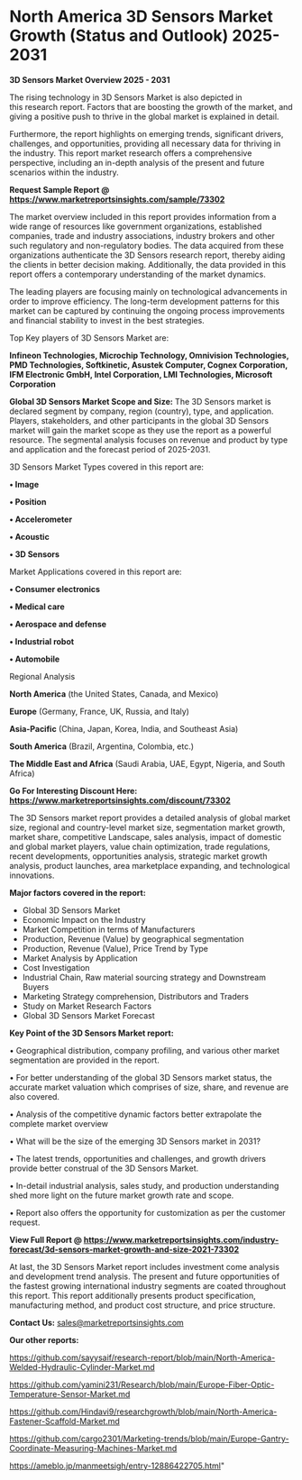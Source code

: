 # North America 3D Sensors Market Growth (Status and Outlook) 2025-2031

<Strong> 3D Sensors Market Overview 2025 - 2031</strong>

The rising technology in 3D Sensors Market is also depicted in this research report. Factors that are boosting the growth of the market, and giving a positive push to thrive in the global market is explained in detail.

Furthermore, the report highlights on emerging trends, significant drivers, challenges, and opportunities, providing all necessary data for thriving in the industry. This report market research offers a comprehensive perspective, including an in-depth analysis of the present and future scenarios within the industry.

<strong>Request Sample Report @ <a href=https://www.marketreportsinsights.com/sample/73302>https://www.marketreportsinsights.com/sample/73302</a></strong>

The market overview included in this report provides information from a wide range of resources like government organizations, established companies, trade and industry associations, industry brokers and other such regulatory and non-regulatory bodies. The data acquired from these organizations authenticate the 3D Sensors research report, thereby aiding the clients in better decision making. Additionally, the data provided in this report offers a contemporary understanding of the market dynamics.

The leading players are focusing mainly on technological advancements in order to improve efficiency. The long-term development patterns for this market can be captured by continuing the ongoing process improvements and financial stability to invest in the best strategies.

Top Key players of 3D Sensors Market are:

<strong>Infineon Technologies, Microchip Technology, Omnivision Technologies, PMD Technologies, Softkinetic, Asustek Computer, Cognex Corporation, IFM Electronic GmbH, Intel Corporation, LMI Technologies, Microsoft Corporation</strong>

<strong><b>Global 3D Sensors Market Scope and Size:</b></strong>
The 3D Sensors market is declared segment by company, region (country), type, and application. Players, stakeholders, and other participants in the global 3D Sensors market will gain the market scope as they use the report as a powerful resource. The segmental analysis focuses on revenue and product by type and application and the forecast period of 2025-2031.

3D Sensors Market Types covered in this report are:

<strong>• Image

• Position

• Accelerometer

• Acoustic

• 3D Sensors</strong>

Market Applications covered in this report are:

<strong>• Consumer electronics

• Medical care

• Aerospace and defense

• Industrial robot

• Automobile</strong> 

Regional Analysis

<strong>North America</strong> (the United States, Canada, and Mexico)

<strong>Europe</strong> (Germany, France, UK, Russia, and Italy)

<strong>Asia-Pacific</strong> (China, Japan, Korea, India, and Southeast Asia)

<strong>South America</strong> (Brazil, Argentina, Colombia, etc.)

<strong>The Middle East and Africa</strong> (Saudi Arabia, UAE, Egypt, Nigeria, and South Africa)

<strong>Go For Interesting Discount Here: <a href=https://www.marketreportsinsights.com/discount/73302>https://www.marketreportsinsights.com/discount/73302</a></strong>

The 3D Sensors market report provides a detailed analysis of global market size, regional and country-level market size, segmentation market growth, market share, competitive Landscape, sales analysis, impact of domestic and global market players, value chain optimization, trade regulations, recent developments, opportunities analysis, strategic market growth analysis, product launches, area marketplace expanding, and technological innovations.

<strong><b>Major factors covered in the report:</b></strong>
<ul>
  <li>Global 3D Sensors Market </li>
  <li>Economic Impact on the Industry</li>
  <li>Market Competition in terms of Manufacturers</li>
  <li>Production, Revenue (Value) by geographical segmentation</li>
  <li>Production, Revenue (Value), Price Trend by Type</li>
  <li>Market Analysis by Application</li>
  <li>Cost Investigation</li>
  <li>Industrial Chain, Raw material sourcing strategy and Downstream Buyers</li>
  <li>Marketing Strategy comprehension, Distributors and Traders</li>
  <li>Study on Market Research Factors</li>
  <li>Global 3D Sensors Market Forecast</li>
</ul>

<strong><b>Key Point of the 3D Sensors Market report:</b></strong>

• Geographical distribution, company profiling, and various other market segmentation are provided in the report.

• For better understanding of the global 3D Sensors market status, the accurate market valuation which comprises of size, share, and revenue are also covered.

• Analysis of the competitive dynamic factors better extrapolate the complete market overview

• What will be the size of the emerging 3D Sensors market in 2031?

• The latest trends, opportunities and challenges, and growth drivers provide better construal of the 3D Sensors Market.

• In-detail industrial analysis, sales study, and production understanding shed more light on the future market growth rate and scope.

• Report also offers the opportunity for customization as per the customer request.

<strong><b>View Full Report @ <a href=https://www.marketreportsinsights.com/industry-forecast/3d-sensors-market-growth-and-size-2021-73302>https://www.marketreportsinsights.com/industry-forecast/3d-sensors-market-growth-and-size-2021-73302</a></b></strong>


At last, the 3D Sensors Market report includes investment come analysis and development trend analysis. The present and future opportunities of the fastest growing international industry segments are coated throughout this report. This report additionally presents product specification, manufacturing method, and product cost structure, and price structure.

<strong>Contact Us:</strong>
sales@marketreportsinsights.com

<strong>Our other reports:</strong>

<a href=https://github.com/sayysaif/research-report/blob/main/North-America-Welded-Hydraulic-Cylinder-Market.md>https://github.com/sayysaif/research-report/blob/main/North-America-Welded-Hydraulic-Cylinder-Market.md</a>

<a href=https://github.com/yamini231/Research/blob/main/Europe-Fiber-Optic-Temperature-Sensor-Market.md>https://github.com/yamini231/Research/blob/main/Europe-Fiber-Optic-Temperature-Sensor-Market.md</a>

<a href=https://github.com/Hindavi9/researchgrowth/blob/main/North-America-Fastener-Scaffold-Market.md>https://github.com/Hindavi9/researchgrowth/blob/main/North-America-Fastener-Scaffold-Market.md</a>

<a href=https://github.com/cargo2301/Marketing-trends/blob/main/Europe-Gantry-Coordinate-Measuring-Machines-Market.md>https://github.com/cargo2301/Marketing-trends/blob/main/Europe-Gantry-Coordinate-Measuring-Machines-Market.md</a>

<a href=https://ameblo.jp/manmeetsigh/entry-12886422705.html>https://ameblo.jp/manmeetsigh/entry-12886422705.html</a>"
